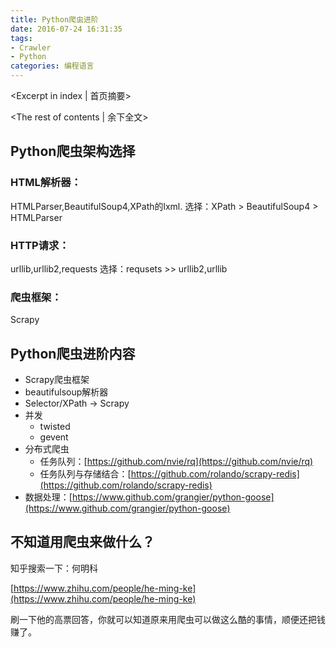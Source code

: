 ```yaml
---
title: Python爬虫进阶
date: 2016-07-24 16:31:35
tags: 
- Crawler
- Python
categories: 编程语言
---
```

<Excerpt in index | 首页摘要> 
<!-- more -->
<The rest of contents | 余下全文>

## Python爬虫架构选择

### HTML解析器：
HTMLParser,BeautifulSoup4,XPath的lxml.
选择：XPath > BeautifulSoup4 > HTMLParser

### HTTP请求：
urllib,urllib2,requests
选择：requsets >> urllib2,urllib

### 爬虫框架：
Scrapy


## Python爬虫进阶内容

- Scrapy爬虫框架
- beautifulsoup解析器
- Selector/XPath -> Scrapy
- 并发
	- twisted
	- gevent
- 分布式爬虫
	- 任务队列：[https://github.com/nvie/rq](https://github.com/nvie/rq)
	- 任务队列与存储结合：[https://github.com/rolando/scrapy-redis](https://github.com/rolando/scrapy-redis)
- 数据处理：[https://www.github.com/grangier/python-goose](https://www.github.com/grangier/python-goose)


## 不知道用爬虫来做什么？

知乎搜索一下：何明科

[https://www.zhihu.com/people/he-ming-ke](https://www.zhihu.com/people/he-ming-ke)

刷一下他的高票回答，你就可以知道原来用爬虫可以做这么酷的事情，顺便还把钱赚了。